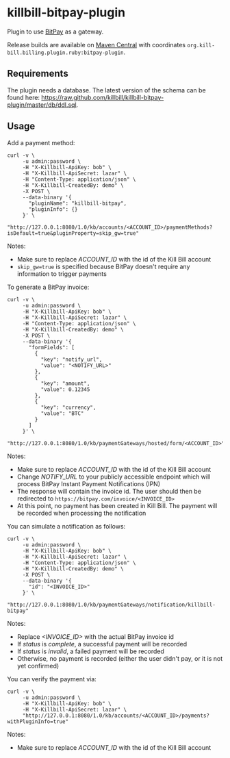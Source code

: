 killbill-bitpay-plugin
======================

Plugin to use [BitPay](http://www.bitpay.com/) as a gateway.

Release builds are available on [Maven Central](http://search.maven.org/#search%7Cga%7C1%7Cg%3A%22org.kill-bill.billing.plugin.ruby%22%20AND%20a%3A%22bitpay-plugin%22) with coordinates `org.kill-bill.billing.plugin.ruby:bitpay-plugin`.

Requirements
------------

The plugin needs a database. The latest version of the schema can be found here: https://raw.github.com/killbill/killbill-bitpay-plugin/master/db/ddl.sql.

Usage
-----

Add a payment method:

```
curl -v \
     -u admin:password \
     -H "X-Killbill-ApiKey: bob" \
     -H "X-Killbill-ApiSecret: lazar" \
     -H "Content-Type: application/json" \
     -H "X-Killbill-CreatedBy: demo" \
     -X POST \
     --data-binary '{
       "pluginName": "killbill-bitpay",
       "pluginInfo": {}
     }' \
     "http://127.0.0.1:8080/1.0/kb/accounts/<ACCOUNT_ID>/paymentMethods?isDefault=true&pluginProperty=skip_gw=true"
```

Notes:
* Make sure to replace *ACCOUNT_ID* with the id of the Kill Bill account
* `skip_gw=true` is specified because BitPay doesn't require any information to trigger payments

To generate a BitPay invoice:

```
curl -v \
     -u admin:password \
     -H "X-Killbill-ApiKey: bob" \
     -H "X-Killbill-ApiSecret: lazar" \
     -H "Content-Type: application/json" \
     -H "X-Killbill-CreatedBy: demo" \
     -X POST \
     --data-binary '{
       "formFields": [
         {
           "key": "notify_url",
           "value": "<NOTIFY_URL>"
         },
         {
           "key": "amount",
           "value": 0.12345
         },
         {
           "key": "currency",
           "value": "BTC"
         }
       ]
     }' \
     "http://127.0.0.1:8080/1.0/kb/paymentGateways/hosted/form/<ACCOUNT_ID>"
```

Notes:
* Make sure to replace *ACCOUNT_ID* with the id of the Kill Bill account
* Change *NOTIFY_URL* to your publicly accessible endpoint which will process BitPay Instant Payment Notifications (IPN)
* The response will contain the invoice id. The user should then be redirected to `https://bitpay.com/invoice/<INVOICE_ID>`
* At this point, no payment has been created in Kill Bill. The payment will be recorded when processing the notification

You can simulate a notification as follows:

```
curl -v \
     -u admin:password \
     -H "X-Killbill-ApiKey: bob" \
     -H "X-Killbill-ApiSecret: lazar" \
     -H "Content-Type: application/json" \
     -H "X-Killbill-CreatedBy: demo" \
     -X POST \
     --data-binary '{
       "id": "<INVOICE_ID>"
     }' \
     "http://127.0.0.1:8080/1.0/kb/paymentGateways/notification/killbill-bitpay"
```

Notes:

* Replace *<INVOICE_ID>* with the actual BitPay invoice id
* If *status* is *complete*, a successful payment will be recorded
* If *status* is *invalid*, a failed payment will be recorded
* Otherwise, no payment is recorded (either the user didn't pay, or it is not yet confirmed)

You can verify the payment via:

```
curl -v \
     -u admin:password \
     -H "X-Killbill-ApiKey: bob" \
     -H "X-Killbill-ApiSecret: lazar" \
     "http://127.0.0.1:8080/1.0/kb/accounts/<ACCOUNT_ID>/payments?withPluginInfo=true"
```

Notes:
* Make sure to replace *ACCOUNT_ID* with the id of the Kill Bill account
